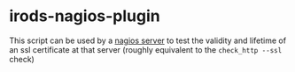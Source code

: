 # irods-nagios-plugin

This script can be used by a [nagios server](https://www.nagios.org/) to test the validity and lifetime of an ssl certificate at that server (roughly equivalent to the `check_http --ssl` check)